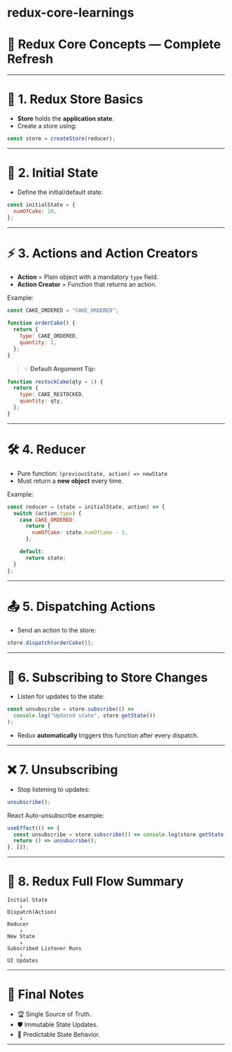 # redux-core-learnings

# 📘 Redux Core Concepts — Complete Refresh

---

# 🚀 1. Redux Store Basics

- **Store** holds the **application state**.
- Create a store using:

```javascript
const store = createStore(reducer);
```

---

# 🏁 2. Initial State

- Define the initial/default state:

```javascript
const initialState = {
  numOfCake: 10,
};
```

---

# ⚡ 3. Actions and Action Creators

- **Action** = Plain object with a mandatory `type` field.
- **Action Creator** = Function that returns an action.

Example:

```javascript
const CAKE_ORDERED = "CAKE_ORDERED";

function orderCake() {
  return {
    type: CAKE_ORDERED,
    quantity: 1,
  };
}
```

> 💡 **Default Argument Tip:**

```javascript
function restockCake(qty = 1) {
  return {
    type: CAKE_RESTOCKED,
    quantity: qty,
  };
}
```

---

# 🛠️ 4. Reducer

- Pure function: `(previousState, action) => newState`
- Must return a **new object** every time.

Example:

```javascript
const reducer = (state = initialState, action) => {
  switch (action.type) {
    case CAKE_ORDERED:
      return {
        numOfCake: state.numOfCake - 1,
      };

    default:
      return state;
  }
};
```

---

# 📤 5. Dispatching Actions

- Send an action to the store:

```javascript
store.dispatch(orderCake());
```

---

# 📢 6. Subscribing to Store Changes

- Listen for updates to the state:

```javascript
const unsubscribe = store.subscribe(() =>
  console.log("Updated state", store.getState())
);
```

- Redux **automatically** triggers this function after every dispatch.

---

# ❌ 7. Unsubscribing

- Stop listening to updates:

```javascript
unsubscribe();
```

React Auto-unsubscribe example:

```javascript
useEffect(() => {
  const unsubscribe = store.subscribe(() => console.log(store.getState()));
  return () => unsubscribe();
}, []);
```

---

# 🔄 8. Redux Full Flow Summary

```
Initial State
    ↓
Dispatch(Action)
    ↓
Reducer
    ↓
New State
    ↓
Subscribed Listener Runs
    ↓
UI Updates
```

---

# 🎯 Final Notes

- 🏆 Single Source of Truth.
- 🛡️ Immutable State Updates.
- 🎯 Predictable State Behavior.

---


